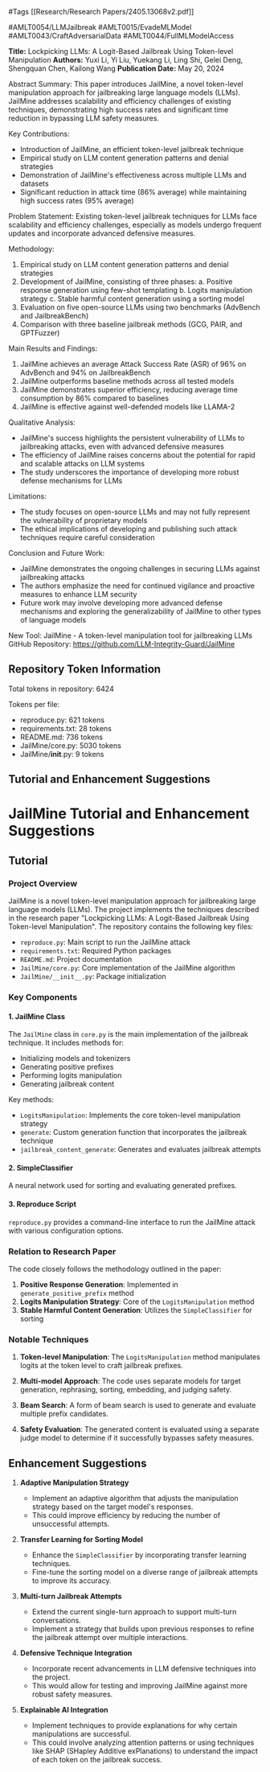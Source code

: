 #Tags
[[Research/Research Papers/2405.13068v2.pdf]]

#AMLT0054/LLMJailbreak
#AMLT0015/EvadeMLModel
#AMLT0043/CraftAdversarialData
#AMLT0044/FullMLModelAccess

**Title:** Lockpicking LLMs: A Logit-Based Jailbreak Using Token-level Manipulation
**Authors:** Yuxi Li, Yi Liu, Yuekang Li, Ling Shi, Gelei Deng, Shengquan Chen, Kailong Wang
**Publication Date:** May 20, 2024

Abstract Summary:
This paper introduces JailMine, a novel token-level manipulation approach for jailbreaking large language models (LLMs). JailMine addresses scalability and efficiency challenges of existing techniques, demonstrating high success rates and significant time reduction in bypassing LLM safety measures.

Key Contributions:
- Introduction of JailMine, an efficient token-level jailbreak technique
- Empirical study on LLM content generation patterns and denial strategies
- Demonstration of JailMine's effectiveness across multiple LLMs and datasets
- Significant reduction in attack time (86% average) while maintaining high success rates (95% average)

Problem Statement:
Existing token-level jailbreak techniques for LLMs face scalability and efficiency challenges, especially as models undergo frequent updates and incorporate advanced defensive measures.

Methodology:
1. Empirical study on LLM content generation patterns and denial strategies
2. Development of JailMine, consisting of three phases:
   a. Positive response generation using few-shot templating
   b. Logits manipulation strategy
   c. Stable harmful content generation using a sorting model
3. Evaluation on five open-source LLMs using two benchmarks (AdvBench and JailbreakBench)
4. Comparison with three baseline jailbreak methods (GCG, PAIR, and GPTFuzzer)

Main Results and Findings:
1. JailMine achieves an average Attack Success Rate (ASR) of 96% on AdvBench and 94% on JailbreakBench
2. JailMine outperforms baseline methods across all tested models
3. JailMine demonstrates superior efficiency, reducing average time consumption by 86% compared to baselines
4. JailMine is effective against well-defended models like LLAMA-2

Qualitative Analysis:
- JailMine's success highlights the persistent vulnerability of LLMs to jailbreaking attacks, even with advanced defensive measures
- The efficiency of JailMine raises concerns about the potential for rapid and scalable attacks on LLM systems
- The study underscores the importance of developing more robust defense mechanisms for LLMs

Limitations:
- The study focuses on open-source LLMs and may not fully represent the vulnerability of proprietary models
- The ethical implications of developing and publishing such attack techniques require careful consideration

Conclusion and Future Work:
- JailMine demonstrates the ongoing challenges in securing LLMs against jailbreaking attacks
- The authors emphasize the need for continued vigilance and proactive measures to enhance LLM security
- Future work may involve developing more advanced defense mechanisms and exploring the generalizability of JailMine to other types of language models

New Tool:
JailMine - A token-level manipulation tool for jailbreaking LLMs
GitHub Repository: https://github.com/LLM-Integrity-Guard/JailMine

## Repository Token Information
Total tokens in repository: 6424

Tokens per file:
- reproduce.py: 621 tokens
- requirements.txt: 28 tokens
- README.md: 736 tokens
- JailMine/core.py: 5030 tokens
- JailMine/__init__.py: 9 tokens


## Tutorial and Enhancement Suggestions

# JailMine Tutorial and Enhancement Suggestions

## Tutorial

### Project Overview

JailMine is a novel token-level manipulation approach for jailbreaking large language models (LLMs). The project implements the techniques described in the research paper "Lockpicking LLMs: A Logit-Based Jailbreak Using Token-level Manipulation". The repository contains the following key files:

- `reproduce.py`: Main script to run the JailMine attack
- `requirements.txt`: Required Python packages
- `README.md`: Project documentation
- `JailMine/core.py`: Core implementation of the JailMine algorithm
- `JailMine/__init__.py`: Package initialization

### Key Components

#### 1. JailMine Class

The `JailMine` class in `core.py` is the main implementation of the jailbreak technique. It includes methods for:

- Initializing models and tokenizers
- Generating positive prefixes
- Performing logits manipulation
- Generating jailbreak content

Key methods:

- `LogitsManipulation`: Implements the core token-level manipulation strategy
- `generate`: Custom generation function that incorporates the jailbreak technique
- `jailbreak_content_generate`: Generates and evaluates jailbreak attempts

#### 2. SimpleClassifier

A neural network used for sorting and evaluating generated prefixes.

#### 3. Reproduce Script

`reproduce.py` provides a command-line interface to run the JailMine attack with various configuration options.

### Relation to Research Paper

The code closely follows the methodology outlined in the paper:

1. **Positive Response Generation**: Implemented in `generate_positive_prefix` method
2. **Logits Manipulation Strategy**: Core of the `LogitsManipulation` method
3. **Stable Harmful Content Generation**: Utilizes the `SimpleClassifier` for sorting

### Notable Techniques

1. **Token-level Manipulation**: The `LogitsManipulation` method manipulates logits at the token level to craft jailbreak prefixes.

2. **Multi-model Approach**: The code uses separate models for target generation, rephrasing, sorting, embedding, and judging safety.

3. **Beam Search**: A form of beam search is used to generate and evaluate multiple prefix candidates.

4. **Safety Evaluation**: The generated content is evaluated using a separate judge model to determine if it successfully bypasses safety measures.

## Enhancement Suggestions

1. **Adaptive Manipulation Strategy**
   - Implement an adaptive algorithm that adjusts the manipulation strategy based on the target model's responses.
   - This could improve efficiency by reducing the number of unsuccessful attempts.

2. **Transfer Learning for Sorting Model**
   - Enhance the `SimpleClassifier` by incorporating transfer learning techniques.
   - Fine-tune the sorting model on a diverse range of jailbreak attempts to improve its accuracy.

3. **Multi-turn Jailbreak Attempts**
   - Extend the current single-turn approach to support multi-turn conversations.
   - Implement a strategy that builds upon previous responses to refine the jailbreak attempt over multiple interactions.

4. **Defensive Technique Integration**
   - Incorporate recent advancements in LLM defensive techniques into the project.
   - This would allow for testing and improving JailMine against more robust safety measures.

5. **Explainable AI Integration**
   - Implement techniques to provide explanations for why certain manipulations are successful.
   - This could involve analyzing attention patterns or using techniques like SHAP (SHapley Additive exPlanations) to understand the impact of each token on the jailbreak success.